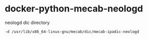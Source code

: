 # docker-python-mecab-neologd

neologd dic directory
```
-d /usr/lib/x86_64-linux-gnu/mecab/dic/mecab-ipadic-neologd
```

